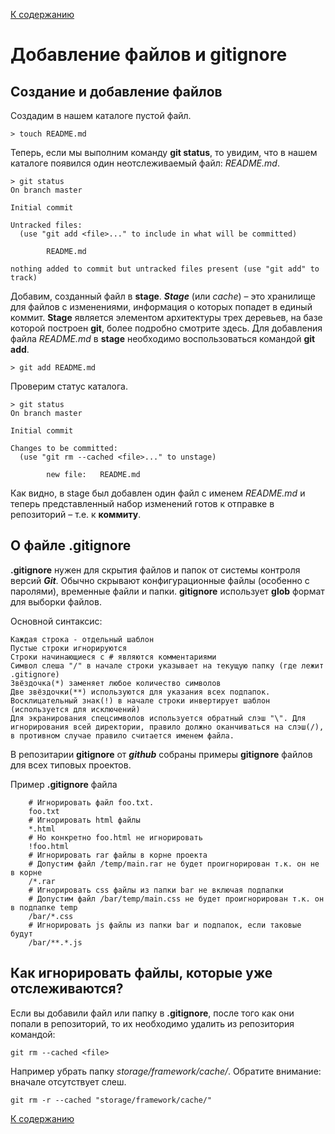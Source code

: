 [К содержанию](../../../)
# Добавление файлов и gitignore

## Создание и добавление файлов

Создадим в нашем каталоге пустой файл.

    > touch README.md

Теперь, если мы выполним команду **git status**, то увидим, что в нашем каталоге появился один неотслеживаемый файл: *README.md*.

    > git status
    On branch master

    Initial commit

    Untracked files:
      (use "git add <file>..." to include in what will be committed)

            README.md

    nothing added to commit but untracked files present (use "git add" to track)

  
Добавим, созданный файл в **stage**. ***Stage*** (или *cache*) – это хранилище для файлов с изменениями, информация о которых попадет в единый коммит. **Stage** является элементом архитектуры трех деревьев, на базе которой построен **git**, более подробно смотрите здесь. Для добавления файла *README.md* в **stage** необходимо воспользоваться командой **git add**.

    > git add README.md

Проверим статус каталога.

    > git status
    On branch master

    Initial commit

    Changes to be committed:
      (use "git rm --cached <file>..." to unstage)

            new file:   README.md

Как видно, в stage был добавлен один файл с именем *README.md* и теперь представленный набор изменений готов к отправке в репозиторий – т.е. к **коммиту**.

## О файле .gitignore

**.gitignore** нужен для скрытия файлов и папок от системы контроля версий ***Git***. Обычно скрывают конфигурационные файлы (особенно с паролями), временные файли и папки. **gitignore** использует **glob** формат для выборки файлов.

Основной синтаксис:

    Каждая строка - отдельный шаблон
    Пустые строки игнорируются
    Строки начинающиеся с # являются комментариями
    Символ слеша "/" в начале строки указывает на текущую папку (где лежит .gitignore)
    Звёздочка(*) заменяет любое количество символов
    Две звёздочки(**) используются для указания всех подпапок.
    Восклицательный знак(!) в начале строки инвертирует шаблон (используется для исключений)
    Для экранирования спецсимволов используется обратный слэш "\". Для игнорирования всей директории, правило должно оканчиваться на слэш(/), в противном случае правило считается именем файла.

В репозитарии **gitignore** от ***github*** собраны примеры **gitignore** файлов для всех типовых проектов. 

Пример **.gitignore** файла

        # Игнорировать файл foo.txt.
        foo.txt
        # Игнорировать html файлы
        *.html
        # Но конкретно foo.html не игнорировать
        !foo.html
        # Игнорировать rar файлы в корне проекта
        # Допустим файл /temp/main.rar не будет проигнорирован т.к. он не в корне
        /*.rar
        # Игнорировать css файлы из папки bar не включая подпапки
        # Допустим файл /bar/temp/main.css не будет проигнорирован т.к. он в подпапке temp
        /bar/*.css
        # Игнорировать js файлы из папки bar и подпапок, если таковые будут
        /bar/**.*.js

## Как игнорировать файлы, которые уже отслеживаются?

Если вы добавили файл или папку в **.gitignore**, после того как они попали в репозиторий, то их необходимо удалить из репозитория командой:

    git rm --cached <file>

Например убрать папку *storage/framework/cache/*. Обратите внимание: вначале отсутствует слеш.

    git rm -r --cached "storage/framework/cache/"

[К содержанию](../../../)